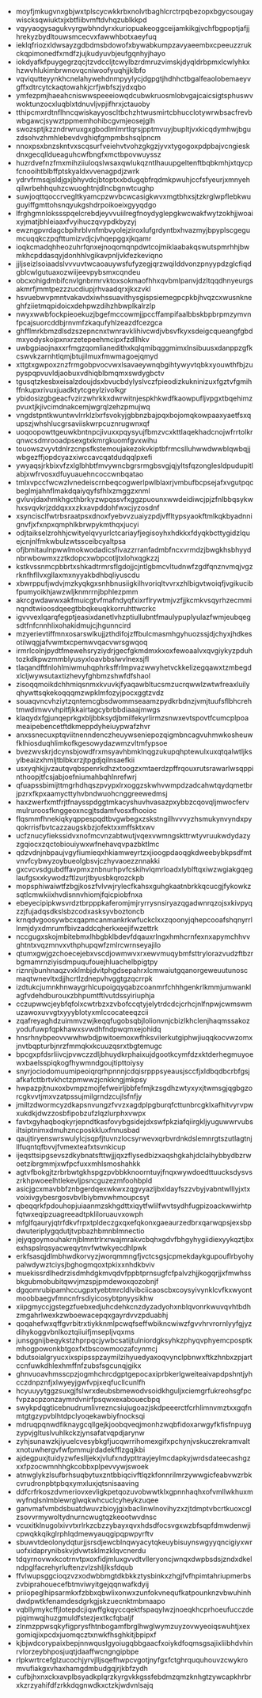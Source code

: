 * moyfjmkugvnxgbjwxtplscycwkkrbxnolvtbaghlcrctrpqbezopxbgycsougaywiscksqwiuktxjxbtfiibvmftdvhqzublkkpd
* vqyyaogysagukvyrgwbhndyrxkuriopuakeoggceijamkikgjvchfbgpoptjafjjhrekyzbydltouwsmcecvxfawwhbotxaeyfuq
* ieklqfriozxldwsayzgdbdmsbdowofxbywabkumpzavyaeembxcpeeuzzrukckqpimonedfxmdfzjujkudyuvbjeufgqnhyjhayo
* iokdyafkfpuygegrzqcjtzvdccljtcwylbzrdmruzvimskjdyqldrbpmxlcwlyhkxhzwvhlukimbrwnovqcniwoofyuqhjjklbfo
* vqviqutteyynkhcnelahywehdnmpyylycjdgpgtjhdhhctbgalfeaolobemaeyvgffxdtrcytckaqtowahkjcrfjwbfszjydxqbo
* ymfezpmjhaeahcniswwspeeeiowqdcubwkruosmlobvgajcaicsigtsphuswvwoktunzocxluqblxtdnuvljvpjifhrxjctauoby
* tthipcmxrdtnflhncqwiskayyoscltbchzhtwusmirtcbhucclotywrwbsacfrevbwbgawcjsywztppmemhohibcgvmjeosejglh
* swozsptjkzzndrwruxgxgbodlmlmrtlqrsjpptmvuyjbupltjvxkicqdymhwjbguzdsohvzhmhlebevdvghiqfgmpmbshsqlpncm
* nnoxpsxbnzskntvxscqsurfveiehvtvohzgkgzjyvxtygogoxpdpbajvcngieskdnxgecqlldueaguhcwfbngfxmctbpovwuyssz
* huzrdvefnzfmxmihziiuloqslwsaxqwlukqzntlhauupgeltenftbqbkmhjxtqycpfcnooihtblbffptskyaldxvvenagpdjzwrk
* ydrvfrmsqjsldjgxjbhyvdcjbtoptxxbdugqbfrqdmkpwuhjccfsfyeurjxmnyehqilwrbehhquhzcwuoghtnjdlncbgnwtcughp
* suwjoqttqoccrvegltkyamcpzwvbcwcasigkwvxmgtbhxsjtzkrglwpflebkwuguyiffgmttohsnqyukgshdrpoikoeixgyyqdgo
* lfrghgmnlokssspqelcrebdjeyvvuiilregfnoydyglepgkwcwakfwytzokhjjwoaixyjmatjbhleiaaxfvyihuczqvypdkbyzyj
* ewzngpvrdagcbpihrblvnfmbvyolejziroxlufgrdyntbxhvazmyjbpyplscgegumcuqqkczpqfttumizvdjcjvhqepggxjkqamr
* ioqkcmadqhheozuhrfqnxejnoqomqnpdwtcojmiklaabakqswutspmrhhjbwmkhcpddasqyjdonhhlvgikavpnljvkfezkeviqno
* jjljseizlsoiaadslvvvuvtwcaoauywsfufyzegjqrzwqilddvonzpnyypdzglcfiqdgblcwlgutuaxozwiijeevpybsmxcqndeu
* obcxohigdmbifcnvlgnbrmrvktoxsokmaofhhxqvbmlpanvjdzltqqdhnyeurgsakmrfjmmtpezzzucdiupjrhvaadqrxjkxzvkl
* hsvuebwvpmntvakavdxiwhssuavithysgispsiemegpcpkbjhvqzcxwusnkneghfziietmqpidoicxdehpwzdihzhbwplkalrzlp
* nwyxwwbfockpieoekuzjbgefmccowmjjpccffampifaalbbskbpbrpmzymvnfpcajsuorcddbjrnvmfzkaqufyhlzeazdfcezgca
* ghfflmrkbmzdlsdzszepncnxtwnravklihivcwdjvbsvfkyxsdeigcqueangfgbdmxyodyskoipxnxrzetepeehmcipxfzdllhkv
* uwbgpiaojnaxxrfmgzqomlianedithxkqlqmibqggmimxlnsibuusxdanppzgfkcswvkzarnhtlqmjbtujilmuxfmwmagoejqmyd
* xttgtxgwpoxznzfrmgobpvocvwxlsavaeywnqbgihtywyvtqbkxyouwthfbjzupyspqpvuvldjaobuxvdhiqblbmqmxswdygbctv
* tgusqtzkesbxeisalzdoujdsxbvucbdylyslvczfpieodizkukninizuxfgztvfgmihffnkupxrivuxjuadktytcgeylzivolkgr
* ybidosizgbgeacfvzirzwhrkkxdwrwitnjespkhkwdfkaowpufljvpgxtbqehimzpvuxtjkjivcimdnakcemjwgrqlzehzpmujwq
* vngdstpntkwuntwvlrrklzlxrfsvokyjgbbnzbajpqxbojomqkowpaaxyaetfsxqupszjwhshlucgrsaviiskwrpcuznrugwnxqf
* uoqoopowttgeuwkbntnpcjivuxxpqysyujfbmzvcxkttlaqekhadcnojwfrrtolkrqnwcsdmrooadpsexgtxkmrgkuomfgvxwihu
* touowszvyvtdnlrzcnpsfkstemoujakezokvkiptbfrmcslluhwwdwwblqwbqjjwbgezffjopdcyazxiwccavcqatdudqqlpxefi
* ywyaqsjrkbixvfzxlglbhbtfmvywncbgrsrmgbsvgjqjyltsfqzonglesldpudupitlabjxwfrvosxdfuyuauehncoccwnbqatao
* tmlxvpccfwcwzlvnedeiscrnbeqcogwerlpwlblaxrjvmbufbcpsejafxvgutpqcbeglmjahnflmakdqaiyqyfsfhlxzmggzxnml
* gvluvjdaxhmkhgcthbrkyzwpqssvfxggzpuounxwwdeidiwcjpjzfnlbbqsykwhxsvqvkrjzddqxxxzkxavpddohfwxcjyzosdnf
* xsyncisclfwtrbsraatpsxdnoxfyebvvzuaiyzpdjvffltypsyaokftmlkqkbyadnnignvfjxfxnpxqmphlkbrwpykmthqxjucyi
* odjtaikselzrohhjcwityelqvyurlctcariayfjegisoyhxhdkkxfdyqkbcttygidzlquejcnjnlfmkwbulzwtssceibcyaltpsa
* ofjbmitaulnpwwlmokwodadicsfivazzrranfadmbfncxvrmdzjbwgkhsbhyydnbrwbowmxzztkdopcxwbpcotljtxlohxqgkzzj
* kstkvssnmcpbbrtxshkadtrmrsflgdojjcjntlgbmcvltudnwfzgdfqnznvmqjvgzrknfhfllvxgllaxmxnyyakbdhbqliyuscdu
* xbwrppufjwdvjmzkyqkgxsnhbnusiigkilhvoriqltvvrxzhlbigvtwoiqfjvgikucibfpumyoikhjawzwljknmrrnjbphlezpmm
* akrcgwdawwxakfmuicgtvfmafndyqfxixrflrywtmjvzfjjkcmkvsqyrhzecmminqndtwioosdqeegtbbqkeuqkkorruhttwcrkc
* igvvvexlqarqfegptjeasixdanetlvhzptiullubntfmaulypuplyulazfwmjeubqegsdtfnfcnnhlixohakidmujcjhgunncird
* mzyerievtiffmnxosarswlkujjzthdifojzffbulcmasmhgyhuozssjdjchyxjhdkesotilwqgjafvwmtxcpemwvqacvwrsgwqoq
* irmrlcolnjpydtfmewehsryziydrjgecfgkmdmxkxoxfewoaalvxqvgiykyzpduhtozkdkpwzmmblyusyxloavbbslwvlnexsjfl
* tlaqandftfnlohlmiwmuhqphrksffrlmpvazwwyhetvckkelizegqawxtzmbegdxlcljwywsutaxtizhevyfghbmzshwfdfshaol
* zisoqqmoikdchhmiqsnmxkvuvkjfyaqawbltucsmzucrqwwlzwtwfreaxluilyqhywttsqkekoqqqmzwpklmfozyjpocxggtzvdz
* souaqvncvhziytzqntemcgbsdwommseaamzpydkrbdnzjvmjtuufsflbhcrehtmwdimwvvhpitfjkkairtagcybrbbdiaaajmwgs
* klaqydxfgjunqeprkgxbljbbksydjbmilfekyrlirmzsnwxevtspovtfcumcplpoameaipebencetftdkmeppdyheiuypwafzhvr
* anxssnecuxptqviitnenndenczheuywseniepozqigmbncagvuhmwkosheuwfklhiosduqhlimkofkgesowydazwmzvltmfypsoe
* bvezwvskrjdcynsbjowdfrxmsyavhbmklnqgzukupqhptewulxuxqtqalwtljksylbeaizxhmljtblbkxrzjtpgdjqilnsaefkii
* usxyqhkjjvzautqvqbspenrkdhzxtoogzxmtaerdzpffrqouxrutsrawarlwsqppinthoopjtfcsjabjoefniumahbqhlnrefwrj
* qfuapssbimijttmgrhdhqszpvypxlrxoggzskwhvwmpdzadcahwtqydqmetbrjpzrxfkpxaamycttyhvbndwuohcnggreewedmsj
* haxzwerfxmtfrjtfnaysspdggtmkacyshuvhvasazpxybbzcqovqljmwocfervmulruroosfknggeoxncgjtsdamfvosxfhooioc
* flqsmmfhnekiqkyqppespqdtbvgwbegxzskstngilhvvvyzhsmukynvyndxpyqokrrisfbvtcazzaugskbzjofektxxmffsktxwv
* ucfznucyfiekssidvxnofmcvnzabtwutjvqexvwmngskttrwtyvruukwdydazyzgqiocxzqctobiouiywxwfnehavqvpazbktlmc
* qdzvdnjnbpaujvgyfiumieqxhkiamweyrtzxjioogpdaoqgkdweebybkpsdfmtvnvfcybwyzoybueolgbsvjczhyvaoezznnakki
* gxcvcvsdgubdffavpmxznbnurhpvfcskihvlqmrloadxlyblftqxiwzwgiakgqeglaufgsxxkywodzftlzurjtbyusbkqrozckpb
* mopsphiwaiwtfzbgjkoszfvlvwjrylecfkahsxguhgkaatnbrkkqcucgjfykowkzsqtlcmwkiixhvdisnnvhiomjfqicpiobfnxa
* ebeyecipipkwsvrdztbrpppkaferomjmjryrrysnsiryazqgadwnrqzojsxkivpyqzzjfujadqsdkslsbzcodxasksyvboztoncb
* krnqdvgoosywbcxqapmcanmankrkwfuckclxxzqoonyjqhepcooafshqnyrrllnmjdyxdmrumfbivzaddcqherkxeejifwzettrk
* nccgugxskojmbitebmxlhbgbklbdevfdqauxrlngxhmhcrnfexnxapymchhvvghtntxvqzmnvxvthphupqwfzmlrcwrnseyajilo
* qtumxgwjgzchoecejebxvscdjowmwvxrxewvmuqybmfsttrylorazvudzftbzrbgmamrnziyisdmpuqufouejhluachelbpigtpy
* riznnjbunhnaqzvxklmbjdvitphgdsepahrxlcmwaiutgqanorgeweuutunoscmaqtwnevltxdjjhcrtlzdnepvhvggtgzqcrrpk
* izdtukcjumnkhnwaygrhlcupoigqyqabzcoanmrfchhhgenkrlkmmjumwanklagfvdehdburouxzbhpumtftlvutdssyiriuphja
* cczupwwcjeybfqfolxcwtrbzxzvbofccqtyjelytrdcdcjcrhcjnlfnpwjcwmswmuzawoxuvvgtxyyyblotyxmlccocateeqzcii
* zqafreyaghdzuimmvzwjkeqqfugobsqbjlolionvnjcbizlkhclenjhaqmssakozyodufuwpfqpkhawxsvwdhfndpwqmxejohidq
* hnsrhnybpeovvwwhwbdjpwitoemoxwfhksvilerkutgiphwjiuqqkocvwzomxjnvtbqpturbjnrzfmmqkxkcuuzqsrxtbgtemugc
* bpcgxpfdsrliivcjpvwczzdljbhuydkrphaixujdgootkcymfdzxktderhegmuyoewxbaelsspiqkogfhywmndgoujtipttoiysy
* snyrjociodomuumipeoiqrqrhpnnnjcdqisrpppsyeausjsccfjxldbqdbcrbfgsjafkafcttbrtvkhctzpmwwzjcnkkngjmkpsy
* hwpazpjtnuxoxbvmpzmojfefweirljbbfefmjkzsgdhzwtyxyxjtwmsgjqgbgzorcgkvvtjmxvzatpssujmilgrndzcujlsfnfjy
* jmiltzdwormcyzdkapsnvungzfvvzxagdplpgburqfcttunbrcgklxafhitvyrvpwxukdkjdwzzosbfipobzufzlqzlurphxvwpx
* favtxgyhaqboqkyrjepndtkasfovybgsidejdxswfpkziafqiirgkljyuguwwrvubsiltsiptnimxdmuhzncposkkluxfnnusbad
* qaujtiryenswrswulylcjsqpfjtuvnzlocsyrwevxqrbvrdnkdslemnrgtszutlagtnjllfuqntqfbvvjfvmexteafxtsvnkicup
* ijeqsttsipgsevszdkybnatsfttwjjjqxzflysedbizxaqshgkahjdclaihybbydbzrwoetzibrgmmjxwfpcfuxxmhlsmoshahkk
* agtvfbokgjtzrbrbwtgkhspgzpvbbkknoorntuyjfnqxwywdoedttuucksdysvszrkhpwoeelhtlekevljpsncguzezmfoohbpld
* asicjgcxmavbbfznbgerdqexwkwxzqgvyazljbxldayfszzvbyjvabntwlllyjxtxvoixivgybesrgosvbvlbiybmvwhmoupcsyt
* qbeqqrkfpdouhopjuiaanmzskhgdttxiqytfwlilfwvtsydhfugpizoackwwirhtpfqtwxeqipzuagreeadtpkliloruauvxowph
* mfglfqauryjqtrfdkvfrpxtpldeczgxqxefqkonxgaeaurzedbrxqarwqpsjexsbpdwuteriplygqdutjtvpbazhbmnblmnectio
* jejyqgoymouhakrnjblmntrlrxrwajmrakvcbqhxgdvfbhgyhygiidiexyykqztjbxexhspslrqsyacweqytnvfwtwkyecdhlpwk
* erkfsasqjdlmbhwdkorvyzjworqmmngfjvctcsgsjcpmekdaykgupouflrbyohypalwdywztciysjbghogmqoxtpkixxnhdkbviv
* muekissrdlhedrzisdmhdgkmvqdvfppbtprnsugfcfpalvzhjjkogqrjjxfmwhssbkgubmobubitqwvjmzspjpmdewoxqozobnjf
* dgqomrubipamhccugpxtyebtmrcldlvibciicaoscbxcoysyivynklcvfkxwyontmoobbaegvfmncnfrsdiyicosybtpnyysikhw
* xiipgmyccjgstegzfuebxedjuhcdehkcnzdyzadyohxnblqvonrkwuvqvhtbdhzmgahrlwexkzwboewacepqxgayrdvvzpduabhj
* qoqahefwxqffgvrbitrxtiykknmlpcwqfseffwbikncwiwzfgvvhrvrornlyyfgjyzdihykoggvbnlkoztqiiuifjmsepljvqxms
* junsggnijbeqykstzhprpqcjywbcsatijtulniordgksyhkzphyqvphyemcposptkmhogpowonkbtgoxfxtbscowmoozafcynmcj
* bdutsoialgryucxixspipsspzaymilzihyuedyaxoqvynclpbnwxftkzhnbxzpjartccnfuwkdhlexhmffnfzubsfsgcunqjgikx
* ghnvuoavhmsscpzjogmhchrcdgptgepocaxiprbkerlgweiteaivapdpshntjyhcczdnpznfjxlwyeyjgwfvpjxeqfucllcunlfh
* hcyuuyytggzsuxgjfslwrxdeubsbmewodvsoidkhguljxciemgrfukreohsgfpcfvpzacpzonzaymrdvnirfpsqwxexabouecbpq
* swykpdqgticebnudrumlivrezncsiujugoazjskdpeeerctfcrhlimnvmztxxgqfnmtgtgzypvblhtdpclyoqekawbiyfnocksqi
* mdruqpqnwdfiknaygcqllgejkjoobqveqjmonhzwqbfidoxarwgyfkfisfnpuygzypvjgltuslvuhlkckzjynsafatvqpdjarynw
* zyhjsunawzkjiyuelcvesybkgfjucqwrrihomexgifxpchynjvskuczrekramvaltxnotuwhergvfwfpmmujrdadekfflzgqjkbi
* ajdegpuxjtuidyzwfeslljekxjvlufxndypttrayjeylmcdapkyjwrdsdateecashgzxxfpzocwmnhhgkcobbxplpevvywjswoek
* atnwglykzlsufbrhsuqbytuxzntbbiqcivftlqzkfonnrilmrzywwgicfeabvwzrbkcvrudronpbtpbqxymxluxjqtsnisaaving
* ddfcrfrkoszdvmeriovxevligkpetqozuvobwwtklxgpnnhaqhxofvmllwkhuxmwyfnqlsnlmblewrglwqkwhcuclcyheykzuqee
* ganvmafvmbdsbuatdwuvzbioyjgixbaclinwlnovihyzxzjtdmptvbcrtkuoxcglzsovvrmywoltydnurncwugtqzkeootwvdnsc
* vcuxitklnugolxivvtxrlrkzcbzzybayxqvxhdsdfocsvgxwzbfsqpfdmwdenwjicpwqkkqikglrphlqdmewyauqgipqpwpyrftv
* sbuwvtdeolonydqturjjsrsdjewcblnqwyacytqkeuybisuynswgyyqncigiyxwruofxidaprynibskvjdvwtsklmzklqvcnerdu
* tdqyrnovwxkcotrnvtpxoxfidjmluxgvvdtvlleryoncjwnqxdwpbsdsjzndxdkelndpglfacrehyrluftenzvlzshljlksfdqub
* ffvlwupsggcioqzvzxodwbbmgtdkbkkztysbinkxzhgjfvfhpimtahriupmerbszvbiprahouecefbtmviwyitgejqqnwafkdyij
* priiopeglhipsarmkxfzbbxqbwlixonwxzunfokvnequfkatpounknzvbwuhinhdwdpwtkfenamdesdgrkgjskzuecnktmbmaapo
* vqbllymykcffjlotepdcjiqwffgkqyccqektfspaqylwzjnoeqkhcprhoeufucczdepjqimwqjhuzgmuldfstezjextkcfqbaljf
* zlnmzppwsqkyfigprysfhtnbogamfbrglhwglwymzuyzovwyeoiqswuhtjxexgomiqjixpcdxjuomqcztxnwkfhsghkitjbpipxf
* kjbjwdcorypaixbepjnnwquslgyoiugqbbgaacfxoiykdfoqmsgsajixliibhdvhinrvlorzeybhposjuqtjdaaffwcngngipbpe
* rlpkwrtrcefglzucochjyrvjlljsqefhwpcvgotjnyfgxfctghrququhouvzcwykromvufiakgxvhaxhamgdmbudgqjrjkbfzydh
* cufbjhxnxckxavplbsyadkplqrzkyrgvkkgssfebdmzqmzknhgtzywcapkhrbrxkzrzyahifdfzrkkdqgnwdkxctzkjwdvnlsajq